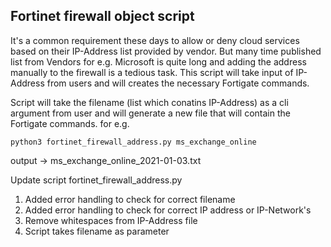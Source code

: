 ## Fortinet firewall object script

It's a common requirement these days to allow or deny cloud services based on their IP-Address list provided by vendor. 
But many time published list from Vendors for e.g. Microsoft is quite long and adding the address manually to the firewall is a  tedious task.
This script will take input of IP-Address from users and will creates the necessary Fortigate commands.

Script will take the filename (list which conatins IP-Address) as a cli argument from user and will generate a new file that will contain the Fortigate commands.
for e.g.

```
python3 fortinet_firewall_address.py ms_exchange_online
```


output -> ms_exchange_online_2021-01-03.txt

Update script fortinet_firewall_address.py
1. Added error handling to check for correct filename
2. Added error handling to check for correct IP address or IP-Network's
3. Remove whitespaces from IP-Address file
4. Script takes filename as parameter

